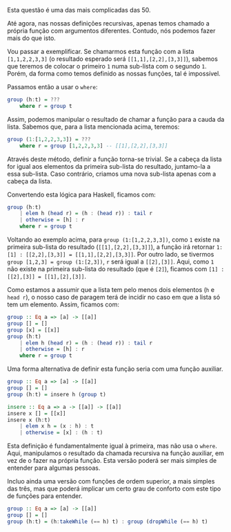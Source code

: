 Esta questão é uma das mais complicadas das 50.

Até agora, nas nossas definições recursivas, apenas temos chamado a própria função com argumentos diferentes. Contudo, nós podemos fazer mais do que isto.

Vou passar a exemplificar. Se chamarmos esta função com a lista `[1,1,2,2,3,3]` (o resultado esperado será `[[1,1],[2,2],[3,3]]`), sabemos que teremos de colocar o primeiro `1` numa sub-lista com o segundo `1`. Porém, da forma como temos definido as nossas funções, tal é impossível.

Passamos então a usar o `where`:

```haskell
group (h:t) = ???
    where r = group t
```

Assim, podemos manipular o resultado de chamar a função para a cauda da lista. Sabemos que, para a lista mencionada acima, teremos:

```haskell
group (1:[1,2,2,3,3]) = ???
    where r = group [1,2,2,3,3] -- [[1],[2,2],[3,3]]
```

Através deste método, definir a função torna-se trivial. Se a cabeça da lista for igual aos elementos da primeira sub-lista do resultado, juntamo-la a essa sub-lista. Caso contrário, criamos uma nova sub-lista apenas com a cabeça da lista.

Convertendo esta lógica para Haskell, ficamos com:

```haskell
group (h:t)
    | elem h (head r) = (h : (head r)) : tail r
    | otherwise = [h] : r
    where r = group t
```

Voltando ao exemplo acima, para `group (1:[1,2,2,3,3])`, como `1` existe na primeira sub-lista do resultado (`[[1],[2,2],[3,3]]`), a função irá retornar `1:[1] : [[2,2],[3,3]] = [[1,1],[2,2],[3,3]]`. Por outro lado, se tivermos `group [1,2,3] = group (1:[2,3])`, `r` será igual a `[[2],[3]]`. Aqui, como `1` não existe na primeira sub-lista do resultado (que é `[2]`), ficamos com `[1] : [[2],[3]] = [[1],[2],[3]]`.

Como estamos a assumir que a lista tem pelo menos dois elementos (`h` e `head r`), o nosso caso de paragem terá de incidir no caso em que a lista só tem um elemento. Assim, ficamos com:

```haskell
group :: Eq a => [a] -> [[a]]
group [] = []
group [x] = [[x]]
group (h:t)
    | elem h (head r) = (h : (head r)) : tail r
    | otherwise = [h] : r
    where r = group t
```

Uma forma alternativa de definir esta função seria com uma função auxiliar.

```haskell
group :: Eq a => [a] -> [[a]]
group [] = []
group (h:t) = insere h (group t)

insere :: Eq a => a -> [[a]] -> [[a]]
insere x [] = [[x]]
insere x (h:t)
    | elem x h = (x : h) : t
    | otherwise = [x] : (h : t)
```

Esta definição é fundamentalmente igual à primeira, mas não usa o `where`. Aqui, manipulamos o resultado da chamada recursiva na função auxiliar, em vez de o fazer na própria função. Esta versão poderá ser mais simples de entender para algumas pessoas.

Incluo ainda uma versão com funções de ordem superior, a mais simples das três, mas que poderá implicar um certo grau de conforto com este tipo de funções para entender.

```haskell
group :: Eq a => [a] -> [[a]]
group [] = []
group (h:t) = (h:takeWhile (== h) t) : group (dropWhile (== h) t)
```